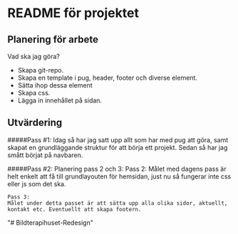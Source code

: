 # README för projektet

## Planering för arbete

Vad ska jag göra?
* Skapa git-repo.
* Skapa en template i pug, header, footer och diverse element.
* Sätta ihop dessa element
* Skapa css.
* Lägga in innehållet på sidan.

## Utvärdering
#####Pass #1:
Idag så har jag satt upp allt som har med pug att göra, samt skapat en grundläggande struktur för att börja ett projekt. Sedan så har jag smått börjat på navbaren.

#####Pass #2:
Planering pass 2 och 3:
    Pass 2:
    Målet med dagens pass är helt enkelt att få till grundlayouten för hemsidan, just nu så fungerar inte css eller js som det ska.

    Pass 3:
    Målet under detta passet är att sätta upp alla olika sidor, aktuellt, kontakt etc. Eventuellt att skapa footern.


"# Bildterapihuset-Redesign" 

